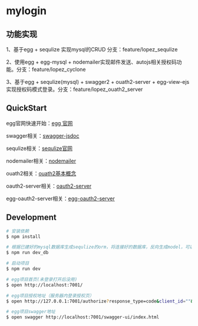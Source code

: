 # mylogin


## 功能实现
1、基于egg + sequlize 实现mysql的CRUD 分支：feature/lopez_sequlize  

2、使用egg + egg-mysql + nodemailer实现邮件发送、autojs相关授权码功能。分支：feature/lopez_cyclone  

3、基于egg + sequlize(mysql) + swagger2 + ouath2-server + egg-view-ejs实现授权码模式登录。分支：feature/lopez_ouath2_server  



## QuickStart

<!-- add docs here for user -->

egg官网快速开始：[egg 官网][egg]  

swagger相关：[swagger-jsdoc](https://github.com/Surnet/swagger-jsdoc) 

sequlize相关：[sequlize官网](https://www.sequelize.cn/)  

nodemailer相关：[nodemailer](https://nodemailer.com/about/)  

ouath2相关：[ouath2基本概念](https://zhuanlan.zhihu.com/p/509212673?utm_id=0) 

oauth2-server相关：[oauth2-server](https://www.npmjs.com/package/node-oauth2-server)  

egg-oauth2-server相关：[egg-oauth2-server](https://github.com/Azard/egg-oauth2-server)  

<!-- 关于swagger和sequlize借鉴下面网址 -->
<!-- (https://www.jianshu.com/p/accbe04a7ffa) -->
<!-- 关于egg-oauth2-server相关借鉴一下网址
(https://www.jianshu.com/p/1fe043a700bf) -->

## Development

```bash
# 安装依赖
$ npm install  

# 根据已建好的mysql数据库生成sequlize的orm，将连接好的数据库，反向生成model，可以在js代码块中利用这些model去增删改查
$ npm run dev_db  

# 启动项目
$ npm run dev  

# egg项目首页(未登录打开后没用)
$ open http://localhost:7001/  

# egg项目授权地址（服务器内登录授权页）
$ open http://127.0.0.1:7001/authorize?response_type=code&client_id=""&state=""&redirect_uri=""&username=""&password=""&scope=""  

# egg项目swagger地址
$ open swagger http://localhost:7001/swagger-ui/index.html

```

<!-- ### Deploy

```bash
$ npm start
$ npm stop
```

### npm scripts

- Use `npm run lint` to check code style.
- Use `npm test` to run unit test.
- Use `npm run autod` to auto detect dependencies upgrade, see [autod](https://www.npmjs.com/package/autod) for more detail.
- Use `npm run dev_db `将连接好的数据库，反向生成model，可以在js代码块中利用这些model去增删改查
- 跑之前，请先将node_modules和package-lock.json删除后，在进行npm install下载依赖  -->


[egg]: https://eggjs.org